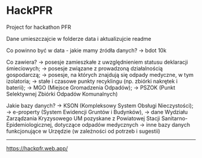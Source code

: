 # HackPFR
Project for hackathon PFR


Dane umieszczajcie w folderze data i aktualizujcie readme

Co powinno być w data - jakie mamy źródła danych?
-> bdot 10k

Co zawiera?
-> posesje zamieszkałe z uwzględnieniem statusu deklaracji śmieciowych;
-> posesje związane z prowadzoną działalnością gospodarczą;
-> posesje, na których znajdują się odpady medyczne, w tym izolatoria;
-> stałe i czasowe punkty recyklingu (np. zbiórki nakrętek i baterii);
-> MGO (Miejsce Gromadzenia Odpadów);
-> PSZOK (Punkt Selektywnej Zbiórki Odpadów Komunalnych)

Jakie bazy danych?
-> KSON (Kompleksowy System Obsługi Nieczystości);
-> e-property (System Ewidencji Gruntów i Budynków),
-> dane Wydziału Zarządzania Kryzysowego UM pozyskane z Powiatowej Stacji Sanitarno-Epidemiologicznej, dotyczące odpadów medycznych
-> inne bazy danych funkcjonujące w Urzędzie (w zależności od potrzeb i sugestii)

----
https://hackpfr.web.app/